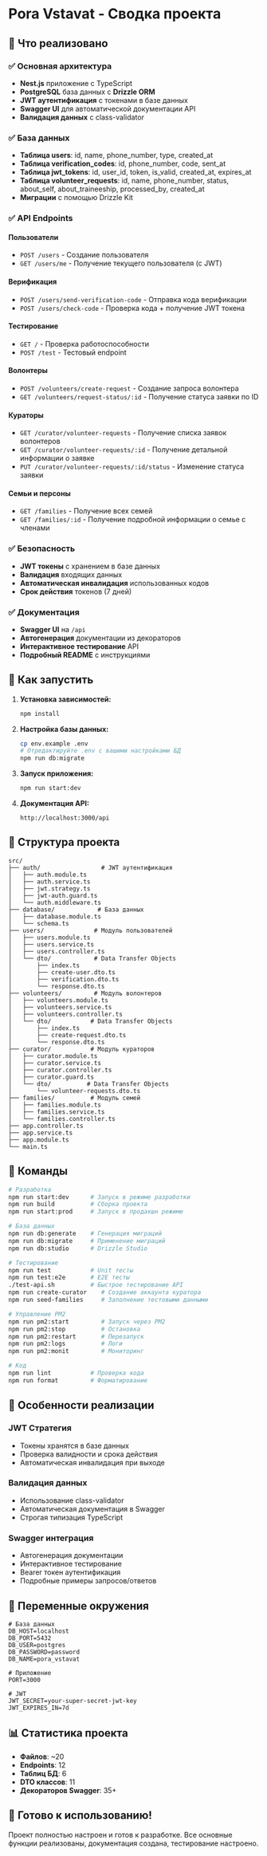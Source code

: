 # Pora Vstavat - Сводка проекта

## 🎯 Что реализовано

### ✅ Основная архитектура
- **Nest.js** приложение с TypeScript
- **PostgreSQL** база данных с **Drizzle ORM**
- **JWT аутентификация** с токенами в базе данных
- **Swagger UI** для автоматической документации API
- **Валидация данных** с class-validator

### ✅ База данных
- **Таблица users**: id, name, phone_number, type, created_at
- **Таблица verification_codes**: id, phone_number, code, sent_at
- **Таблица jwt_tokens**: id, user_id, token, is_valid, created_at, expires_at
- **Таблица volunteer_requests**: id, name, phone_number, status, about_self, about_traineeship, processed_by, created_at
- **Миграции** с помощью Drizzle Kit

### ✅ API Endpoints

#### Пользователи
- `POST /users` - Создание пользователя
- `GET /users/me` - Получение текущего пользователя (с JWT)

#### Верификация
- `POST /users/send-verification-code` - Отправка кода верификации
- `POST /users/check-code` - Проверка кода + получение JWT токена

#### Тестирование
- `GET /` - Проверка работоспособности
- `POST /test` - Тестовый endpoint

#### Волонтеры
- `POST /volunteers/create-request` - Создание запроса волонтера
- `GET /volunteers/request-status/:id` - Получение статуса заявки по ID

#### Кураторы
- `GET /curator/volunteer-requests` - Получение списка заявок волонтеров
- `GET /curator/volunteer-requests/:id` - Получение детальной информации о заявке
- `PUT /curator/volunteer-requests/:id/status` - Изменение статуса заявки

#### Семьи и персоны
- `GET /families` - Получение всех семей
- `GET /families/:id` - Получение подробной информации о семье с членами

### ✅ Безопасность
- **JWT токены** с хранением в базе данных
- **Валидация** входящих данных
- **Автоматическая инвалидация** использованных кодов
- **Срок действия** токенов (7 дней)

### ✅ Документация
- **Swagger UI** на `/api`
- **Автогенерация** документации из декораторов
- **Интерактивное тестирование** API
- **Подробный README** с инструкциями

## 🚀 Как запустить

1. **Установка зависимостей:**
   ```bash
   npm install
   ```

2. **Настройка базы данных:**
   ```bash
   cp env.example .env
   # Отредактируйте .env с вашими настройками БД
   npm run db:migrate
   ```

3. **Запуск приложения:**
   ```bash
   npm run start:dev
   ```

4. **Документация API:**
   ```
   http://localhost:3000/api
   ```

## 📁 Структура проекта

```
src/
├── auth/                 # JWT аутентификация
│   ├── auth.module.ts
│   ├── auth.service.ts
│   ├── jwt.strategy.ts
│   ├── jwt-auth.guard.ts
│   └── auth.middleware.ts
├── database/            # База данных
│   ├── database.module.ts
│   └── schema.ts
├── users/              # Модуль пользователей
│   ├── users.module.ts
│   ├── users.service.ts
│   ├── users.controller.ts
│   └── dto/            # Data Transfer Objects
│       ├── index.ts
│       ├── create-user.dto.ts
│       ├── verification.dto.ts
│       └── response.dto.ts
├── volunteers/         # Модуль волонтеров
│   ├── volunteers.module.ts
│   ├── volunteers.service.ts
│   ├── volunteers.controller.ts
│   └── dto/           # Data Transfer Objects
│       ├── index.ts
│       ├── create-request.dto.ts
│       └── response.dto.ts
├── curator/           # Модуль кураторов
│   ├── curator.module.ts
│   ├── curator.service.ts
│   ├── curator.controller.ts
│   ├── curator.guard.ts
│   └── dto/          # Data Transfer Objects
│       └── volunteer-requests.dto.ts
├── families/          # Модуль семей
│   ├── families.module.ts
│   ├── families.service.ts
│   └── families.controller.ts
├── app.controller.ts
├── app.service.ts
├── app.module.ts
└── main.ts
```

## 🔧 Команды

```bash
# Разработка
npm run start:dev      # Запуск в режиме разработки
npm run build          # Сборка проекта
npm run start:prod     # Запуск в продакшн режиме

# База данных
npm run db:generate    # Генерация миграций
npm run db:migrate     # Применение миграций
npm run db:studio      # Drizzle Studio

# Тестирование
npm run test           # Unit тесты
npm run test:e2e       # E2E тесты
./test-api.sh          # Быстрое тестирование API
npm run create-curator    # Создание аккаунта куратора
npm run seed-families     # Заполнение тестовыми данными

# Управление PM2
npm run pm2:start         # Запуск через PM2
npm run pm2:stop          # Остановка
npm run pm2:restart       # Перезапуск
npm run pm2:logs          # Логи
npm run pm2:monit         # Мониторинг

# Код
npm run lint           # Проверка кода
npm run format         # Форматирование
```

## 🎨 Особенности реализации

### JWT Стратегия
- Токены хранятся в базе данных
- Проверка валидности и срока действия
- Автоматическая инвалидация при выходе

### Валидация данных
- Использование class-validator
- Автоматическая документация в Swagger
- Строгая типизация TypeScript

### Swagger интеграция
- Автогенерация документации
- Интерактивное тестирование
- Bearer токен аутентификация
- Подробные примеры запросов/ответов

## 🔐 Переменные окружения

```env
# База данных
DB_HOST=localhost
DB_PORT=5432
DB_USER=postgres
DB_PASSWORD=password
DB_NAME=pora_vstavat

# Приложение
PORT=3000

# JWT
JWT_SECRET=your-super-secret-jwt-key
JWT_EXPIRES_IN=7d
```

## 📊 Статистика проекта

- **Файлов**: ~20
- **Endpoints**: 12
- **Таблиц БД**: 6
- **DTO классов**: 11
- **Декораторов Swagger**: 35+

## 🎯 Готово к использованию!

Проект полностью настроен и готов к разработке. Все основные функции реализованы, документация создана, тестирование настроено. 